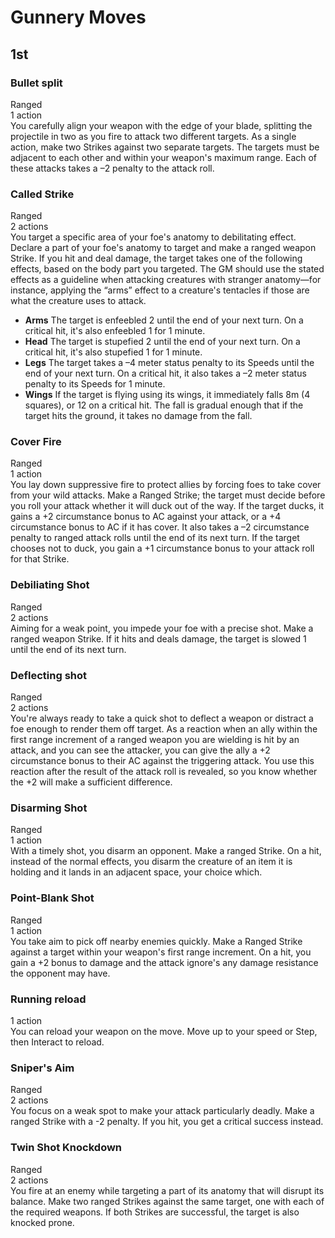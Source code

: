 # Gunnery Moves

## 1st

### Bullet split
Ranged\
1 action\
You carefully align your weapon with the edge of your blade, splitting the projectile in two as you fire to attack two different targets. As a single action, make two Strikes against two separate targets. The targets must be adjacent to each other and within your weapon's maximum range. Each of these attacks takes a –2 penalty to the attack roll.

### Called Strike
Ranged\
2 actions\
You target a specific area of your foe's anatomy to debilitating effect. Declare a part of your foe's anatomy to target and make a ranged weapon Strike. If you hit and deal damage, the target takes one of the following effects, based on the body part you targeted. The GM should use the stated effects as a guideline when attacking creatures with stranger anatomy—for instance, applying the “arms” effect to a creature's tentacles if those are what the creature uses to attack.
* **Arms** The target is enfeebled 2 until the end of your next turn. On a critical hit, it's also enfeebled 1 for 1 minute.
* **Head** The target is stupefied 2 until the end of your next turn. On a critical hit, it's also stupefied 1 for 1 minute.
* **Legs** The target takes a –4 meter status penalty to its Speeds until the end of your next turn. On a critical hit, it also takes a –2 meter status penalty to its Speeds for 1 minute.
* **Wings** If the target is flying using its wings, it immediately falls 8m (4 squares), or 12 on a critical hit. The fall is gradual enough that if the target hits the ground, it takes no damage from the fall.

### Cover Fire
Ranged\
1 action\
You lay down suppressive fire to protect allies by forcing foes to take cover from your wild attacks. Make a Ranged Strike; the target must decide before you roll your attack whether it will duck out of the way. If the target ducks, it gains a +2 circumstance bonus to AC against your attack, or a +4 circumstance bonus to AC if it has cover. It also takes a –2 circumstance penalty to ranged attack rolls until the end of its next turn. If the target chooses not to duck, you gain a +1 circumstance bonus to your attack roll for that Strike.

### Debiliating Shot
Ranged\
2 actions\
Aiming for a weak point, you impede your foe with a precise shot. Make a ranged weapon Strike. If it hits and deals damage, the target is slowed 1 until the end of its next turn.

### Deflecting shot
Ranged\
2 actions\
You're always ready to take a quick shot to deflect a weapon or distract a foe enough to render them off target. As a reaction when an ally within the first range increment of a ranged weapon you are wielding is hit by an attack, and you can see the attacker, you can give the ally a +2 circumstance bonus to their AC against the triggering attack. You use this reaction after the result of the attack roll is revealed, so you know whether the +2 will make a sufficient difference.

### Disarming Shot
Ranged\
1 action\
With a timely shot, you disarm an opponent. Make a ranged Strike. On a hit, instead of the normal effects, you disarm the creature of an item it is holding and it lands in an adjacent space, your choice which.

### Point-Blank Shot
Ranged\
1 action\
You take aim to pick off nearby enemies quickly. Make a Ranged Strike against a target within your weapon's first range increment. On a hit, you gain a +2 bonus to damage and the attack ignore's any damage resistance the opponent may have.

### Running reload
1 action\
You can reload your weapon on the move. Move up to your speed or Step, then Interact to reload.

### Sniper's Aim
Ranged\
2 actions\
You focus on a weak spot to make your attack particularly deadly. Make a ranged Strike with a -2 penalty. If you hit, you get a critical success instead.

### Twin Shot Knockdown
Ranged\
2 actions\
You fire at an enemy while targeting a part of its anatomy that will disrupt its balance. Make two ranged Strikes against the same target, one with each of the required weapons. If both Strikes are successful, the target is also knocked prone.
